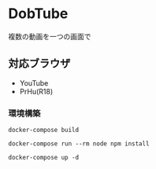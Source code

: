 # DobTube
複数の動画を一つの画面で

## 対応ブラウザ
- YouTube
- PrHu(R18)

### 環境構築
` docker-compose build `

` docker-compose run --rm node npm install `

` docker-compose up -d `
